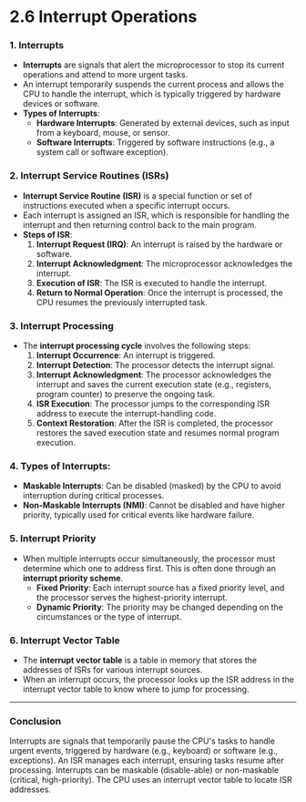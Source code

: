 # 2.6 Interrupt Operations

### 1. **Interrupts**

* **Interrupts** are signals that alert the microprocessor to stop its current operations and attend to more urgent tasks.
* An interrupt temporarily suspends the current process and allows the CPU to handle the interrupt, which is typically triggered by hardware devices or software.
* **Types of Interrupts**:
  * **Hardware Interrupts**: Generated by external devices, such as input from a keyboard, mouse, or sensor.
  * **Software Interrupts**: Triggered by software instructions (e.g., a system call or software exception).

### **2. Interrupt Service Routines (ISRs)**

* **Interrupt Service Routine (ISR)** is a special function or set of instructions executed when a specific interrupt occurs.
* Each interrupt is assigned an ISR, which is responsible for handling the interrupt and then returning control back to the main program.
* **Steps of ISR**:
  1. **Interrupt Request (IRQ)**: An interrupt is raised by the hardware or software.
  2. **Interrupt Acknowledgment**: The microprocessor acknowledges the interrupt.
  3. **Execution of ISR**: The ISR is executed to handle the interrupt.
  4. **Return to Normal Operation**: Once the interrupt is processed, the CPU resumes the previously interrupted task.

### **3. Interrupt Processing**

* The **interrupt processing cycle** involves the following steps:
  1. **Interrupt Occurrence**: An interrupt is triggered.
  2. **Interrupt Detection**: The processor detects the interrupt signal.
  3. **Interrupt Acknowledgment**: The processor acknowledges the interrupt and saves the current execution state (e.g., registers, program counter) to preserve the ongoing task.
  4. **ISR Execution**: The processor jumps to the corresponding ISR address to execute the interrupt-handling code.
  5. **Context Restoration**: After the ISR is completed, the processor restores the saved execution state and resumes normal program execution.

### 4. **Types of Interrupts:**

* **Maskable Interrupts**: Can be disabled (masked) by the CPU to avoid interruption during critical processes.
* **Non-Maskable Interrupts (NMI)**: Cannot be disabled and have higher priority, typically used for critical events like hardware failure.

### 5. **Interrupt Priority**

* When multiple interrupts occur simultaneously, the processor must determine which one to address first. This is often done through an **interrupt priority scheme**.
  * **Fixed Priority**: Each interrupt source has a fixed priority level, and the processor serves the highest-priority interrupt.
  * **Dynamic Priority**: The priority may be changed depending on the circumstances or the type of interrupt.

### **6. Interrupt Vector Table**

* The **interrupt vector table** is a table in memory that stores the addresses of ISRs for various interrupt sources.
* When an interrupt occurs, the processor looks up the ISR address in the interrupt vector table to know where to jump for processing.

***

### Conclusion

Interrupts are signals that temporarily pause the CPU's tasks to handle urgent events, triggered by hardware (e.g., keyboard) or software (e.g., exceptions). An ISR manages each interrupt, ensuring tasks resume after processing. Interrupts can be maskable (disable-able) or non-maskable (critical, high-priority). The CPU uses an interrupt vector table to locate ISR addresses.



